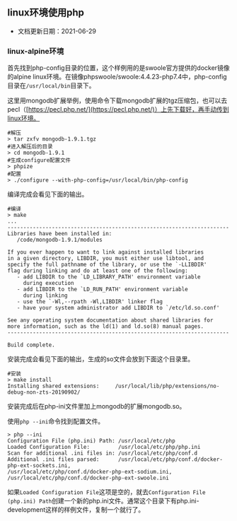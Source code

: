 ## linux环境使用php

- 文档更新日期：2021-06-29

### linux-alpine环境

首先找到php-config目录的位置，这个样例用的是swoole官方提供的docker镜像的alpine linux环境。在镜像phpswoole/swoole:4.4.23-php7.4中，php-config目录在`/usr/local/bin`目录下。

这里用mongodb扩展举例，使用命令下载mongodb扩展的tgz压缩包，也可以去pecl（[https://pecl.php.net/](https://pecl.php.net/)）上先下载好，再手动传到linux环境。

```shell
#解压
> tar zxfv mongodb-1.9.1.tgz
#进入解压后的目录
> cd mongodb-1.9.1
#生成configure配置文件
> phpize
#配置
> ./configure --with-php-config=/usr/local/bin/php-config
```

编译完成会看见下面的输出。

```shell
#编译
> make
...
----------------------------------------------------------------------
Libraries have been installed in:
   /code/mongodb-1.9.1/modules

If you ever happen to want to link against installed libraries
in a given directory, LIBDIR, you must either use libtool, and
specify the full pathname of the library, or use the `-LLIBDIR'
flag during linking and do at least one of the following:
   - add LIBDIR to the `LD_LIBRARY_PATH' environment variable
     during execution
   - add LIBDIR to the `LD_RUN_PATH' environment variable
     during linking
   - use the `-Wl,--rpath -Wl,LIBDIR' linker flag
   - have your system administrator add LIBDIR to `/etc/ld.so.conf'

See any operating system documentation about shared libraries for
more information, such as the ld(1) and ld.so(8) manual pages.
----------------------------------------------------------------------

Build complete.
```

安装完成会看见下面的输出，生成的so文件会放到下面这个目录里。

```shell
#安装
> make install
Installing shared extensions:     /usr/local/lib/php/extensions/no-debug-non-zts-20190902/
```

安装完成后在php-ini文件里加上mongodb的扩展mongodb.so。

使用`php --ini`命令找到配置文件。

```shell
> php --ini
Configuration File (php.ini) Path: /usr/local/etc/php
Loaded Configuration File:         /usr/local/etc/php/php.ini
Scan for additional .ini files in: /usr/local/etc/php/conf.d
Additional .ini files parsed:      /usr/local/etc/php/conf.d/docker-php-ext-sockets.ini,
/usr/local/etc/php/conf.d/docker-php-ext-sodium.ini,
/usr/local/etc/php/conf.d/docker-php-ext-swoole.ini
```

如果`Loaded Configuration File`这项是空的，就去`Configuration File (php.ini) Path`创建一个新的php.ini文件。通常这个目录下有php.ini-development这样的样例文件，复制一个就行了。